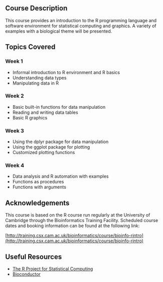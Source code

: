 ## Course Description
This course provides an introduction to the R programming language and software environment for statistical computing and graphics. A variety of examples with a biological theme will be presented.

## Topics Covered
### Week 1
- Informal introduction to R environment and R basics
- Understanding data types
- Manipulating data in R

### Week 2
- Basic built-in functions for data manipulation
- Reading and writing data tables
- Basic R graphics

### Week 3
- Using the dplyr package for data manipulation
- Using the ggplot package for plotting
- Customized plotting functions

### Week 4
- Data analysis and R automation with examples
- Functions as procedures
- Functions with arguments

## Acknowledgements
This course is based on the R course run regularly at the University of Cambridge through the Bioinformatics Training Facility. Scheduled course dates and booking information can be found at the following link:

[http://training.csx.cam.ac.uk/bioinformatics/course/bioinfo-rintro](http://training.csx.cam.ac.uk/bioinformatics/course/bioinfo-rintro)

## Useful Resources

+ [The R Project for Statistical Computing](http://www.r-project.org/)
+ [Bioconductor](http://www.bioconductor.org/)
